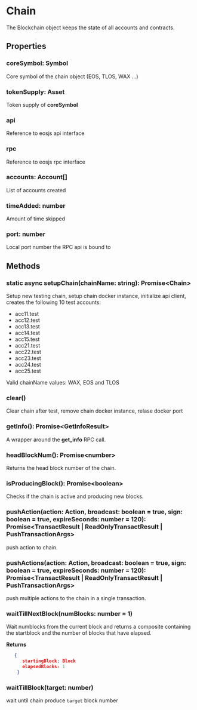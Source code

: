 # Chain

The Blockchain object keeps the state of all accounts and contracts.

## Properties
### coreSymbol: Symbol
Core symbol of the chain object (EOS, TLOS, WAX ...)
### tokenSupply: Asset
Token supply of **coreSymbol**
### api
Reference to eosjs api interface
### rpc
Reference to eosjs rpc interface
### accounts: Account[]
List of accounts created
### timeAdded: number
Amount of time skipped
### port: number
Local port number the RPC api is bound to



## Methods
### static async setupChain(chainName: string): Promise&lt;Chain&gt;
Setup new testing chain, setup chain docker instance, initialize api client, creates the following 10 test accounts:
- acc11.test
- acc12.test
- acc13.test
- acc14.test
- acc15.test
- acc21.test
- acc22.test
- acc23.test
- acc24.test
- acc25.test

Valid chainName values: WAX, EOS and TLOS

### clear()
Clear chain after test, remove chain docker instance, relase docker port

### getInfo(): Promise&lt;GetInfoResult&gt;
  
A wrapper around the **get_info** RPC call. 

### headBlockNum(): Promise&lt;number&gt;

Returns the head block number of the chain.

### isProducingBlock(): Promise&lt;boolean&gt;

Checks if the chain is active and producing new blocks.

###   pushAction(action: Action, broadcast: boolean = true, sign: boolean = true, expireSeconds: number = 120): Promise<TransactResult | ReadOnlyTransactResult | PushTransactionArgs> 

push action to chain.

###   pushActions(action: Action, broadcast: boolean = true, sign: boolean = true, expireSeconds: number = 120): Promise<TransactResult | ReadOnlyTransactResult | PushTransactionArgs> 

push multiple actions to the chain in a single transaction.

### waitTillNextBlock(numBlocks: number = 1)

Wait numblocks from the current block and returns a composite containing the startblock and the number of blocks that have elapsed.

**Returns**
```json
   {
      startingBlock: Block
      elapsedBlocks: 1
    }
```
### waitTillBlock(target: number)

wait until chain produce `target` block number
